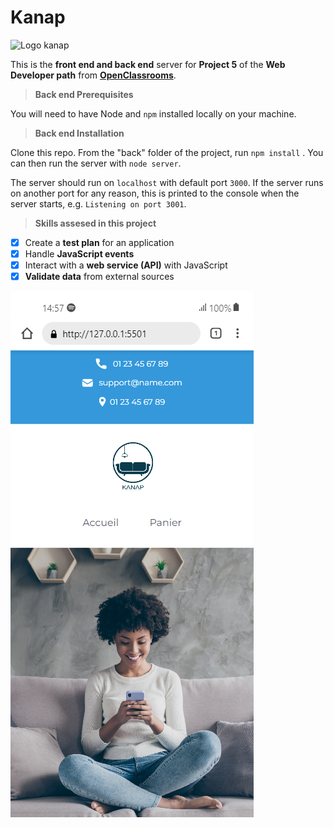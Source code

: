 # Kanap

<img src="./front/images/logo.png" alt="Logo kanap" width="250" height="299">

This is the **front end and back end** server for **Project 5** of the **Web Developer path** from **[OpenClassrooms](https://openclassrooms.com/fr/)**.

> **Back end Prerequisites**

You will need to have Node and `npm` installed locally on your machine.

> **Back end Installation**

Clone this repo. From the "back" folder of the project, run `npm install` . You can then run the server with `node server`.

The server should run on `localhost` with default port `3000`. If the server runs on another port for any reason, this is printed to the console when the server starts, e.g. `Listening on port 3001`.

> **Skills assesed in this project**

-   [x] Create a **test plan** for an application
-   [x] Handle **JavaScript events**
-   [x] Interact with a **web service (API)** with JavaScript
-   [x] **Validate data** from external sources

<img src="./gif/mobile.png" alt="Gif mobile">
